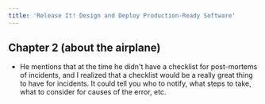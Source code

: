 ```yaml
---
title: 'Release It! Design and Deploy Production-Ready Software'
---
```


## Chapter 2 (about the airplane)

- He mentions that at the time he didn't have a checklist for post-mortems of incidents, and I realized that a checklist would be a really great thing to have for incidents. It could tell you who to notify, what steps to take, what to consider for causes of the error, etc.
